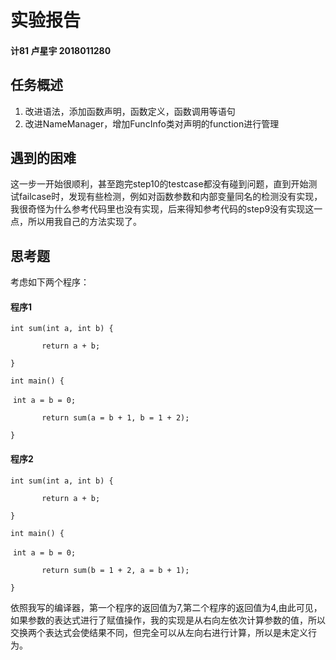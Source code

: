 # 实验报告

#### 计81 卢星宇 2018011280

## 任务概述 

1. 改进语法，添加函数声明，函数定义，函数调用等语句
2. 改进NameManager，增加FuncInfo类对声明的function进行管理

## 遇到的困难

这一步一开始很顺利，甚至跑完step10的testcase都没有碰到问题，直到开始测试failcase时，发现有些检测，例如对函数参数和内部变量同名的检测没有实现，我很奇怪为什么参考代码里也没有实现，后来得知参考代码的step9没有实现这一点，所以用我自己的方法实现了。

## 思考题

考虑如下两个程序：

#### 程序1

`int sum(int a, int b) {`

`		return a + b;`

`}`

`int main() {`

​	`int a = b = 0;`

`		return sum(a = b + 1, b = 1 + 2);`

`}`

#### 程序2

`int sum(int a, int b) {`

`		return a + b;`

`}`

`int main() {`

​	`int a = b = 0;`

`		return sum(b = 1 + 2, a = b + 1);`

`}`



依照我写的编译器，第一个程序的返回值为7,第二个程序的返回值为4,由此可见，如果参数的表达式进行了赋值操作，我的实现是从右向左依次计算参数的值，所以交换两个表达式会使结果不同，但完全可以从左向右进行计算，所以是未定义行为。

